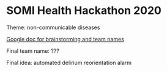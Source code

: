 # SOMI Health Hackathon 2020

Theme: non-communicable diseases

[Google doc for brainstorming and team names](https://docs.google.com/document/d/19pylpmA3G2T-cLb0cex-Fkyz2fD8KCc-CzNafGbPLXg/edit#)

Final team name: ???

Final idea: automated delirium reorientation alarm
